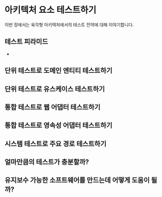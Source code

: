 # 아키텍처 요소 테스트하기

이번 장에서는 육각형 아키텍처에서의 테스트 전약에 대해 이야기합니다.

## 테스트 피라미드

* 

## 단위 테스트로 도메인 엔티티 테스트하기

## 단위 테스트로 유스케이스 테스트하기

## 통합 테스트로 웹 어댑터 테스트하기

## 통합 테스트로 영속성 어댑터 테스트하기

## 시스템 테스트로 주요 경로 테스트하기

## 얼마만큼의 테스트가 충분할까?

## 유지보수 가능한 소프트웨어를 만드는데 어떻게 도움이 될까?
